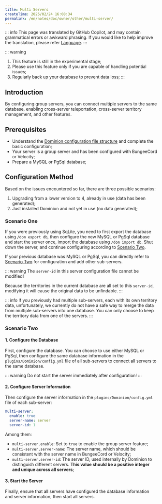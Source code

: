 ```yaml
---
title: Multi Servers
createTime: 2025/02/24 16:08:34
permalink: /en/notes/doc/owner/other/multi-server/
---
```


::: info
This page was translated by GitHub Copilot, and may contain grammatical errors or awkward phrasing.
If you would like to help improve the translation, please refer [Language](/en/notes/doc/owner/config-ref/languages/).
:::

::: warning
1. This feature is still in the experimental stage;
2. Please use this feature only if you are capable of handling potential issues;
3. Regularly back up your database to prevent data loss;
:::

## Introduction

By configuring group servers, you can connect multiple servers to the same database, enabling cross-server
teleportation, cross-server territory management, and other features.

## Prerequisites

- Understand the [Dominion configuration file structure](/en/notes/doc/owner/config-ref/overview/) and complete the
  basic configuration;
- Your server is a group server and has been configured with BungeeCord or Velocity;
- Prepare a MySQL or PgSql database;

## Configuration Method

Based on the issues encountered so far, there are three possible scenarios:

1. Upgrading from a lower version to 4, already in use (data has been generated);
2. Just installed Dominion and not yet in use (no data generated);

### Scenario One

If you were previously using SqLite, you need to first export the database using `/dom export db`, then configure the
new MySQL or PgSql database and start the server once,
import the database using `/dom import db`.
Shut down the server, and continue configuring according to [Scenario Two](#Scenario-Two).

If your previous database was MySQL or PgSql, you can directly refer to [Scenario Two](#Scenario-Two) for configuration
and add other sub-servers.

::: warning
The `server-id` in this server configuration file cannot be modified!

Because the territories in the current database are all set to this `server-id`, modifying it will cause the original
data to be unfindable.
:::

::: info
If you previously had multiple sub-servers, each with its own territory data, unfortunately, we currently do not have a
safe way to merge the data from multiple sub-servers into one database.
You can only choose to keep the territory data from one of the servers.
:::

### Scenario Two

#### 1. Configure the Database

First, configure the database. You can choose to use either MySQL or PgSql, then configure the same database information
in the `plugins/Dominion/config.yml` file of all sub-servers to connect all servers to the same database.

::: warning
Do not start the server immediately after configuration!
:::

#### 2. Configure Server Information

Then configure the server information in the `plugins/Dominion/config.yml` file of each sub-server:

```yaml
multi-server:
  enable: true
  server-name: server
  server-id: 1
```

Among them:

- `multi-server.enable`: Set to `true` to enable the group server feature;
- `multi-server.server-name`: The server name, which should be consistent with the server name in BungeeCord or
  Velocity;
- `multi-server.server-id`: The server ID, used internally by Dominion to distinguish different servers. **This value
  should be a positive integer and unique across all servers**;

#### 3. Start the Server

Finally, ensure that all servers have configured the database information and server information, then start all
servers.


